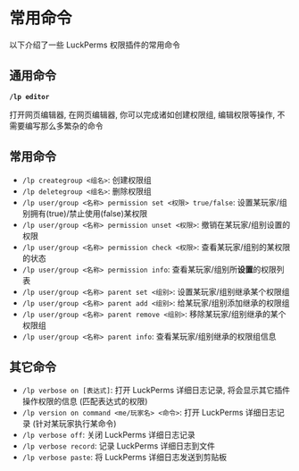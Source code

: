 # 常用命令

以下介绍了一些 LuckPerms 权限插件的常用命令

## 通用命令

**`/lp editor`**

打开网页编辑器, 在网页编辑器, 你可以完成诸如创建权限组, 编辑权限等操作, 不需要编写那么多繁杂的命令

## 常用命令

- `/lp creategroup <组名>`: 创建权限组
- `/lp deletegroup <组名>`: 删除权限组
- `/lp user/group <名称> permission set <权限> true/false`: 设置某玩家/组别拥有(true)/禁止使用(false)某权限
- `/lp user/group <名称> permission unset <权限>`: 撤销在某玩家/组别设置的权限
- `/lp user/group <名称> permission check <权限>`: 查看某玩家/组别的某权限的状态
- `/lp user/group <名称> permission info`: 查看某玩家/组别所**设置**的权限列表
- `/lp user/group <名称> parent set <组别>`: 设置某玩家/组别继承某个权限组
- `/lp user/group <名称> parent add <组别>`: 给某玩家/组别添加继承的权限组
- `/lp user/group <名称> parent remove <组别>`: 移除某玩家/组别继承的某个权限组
- `/lp user/group <名称> parent info`: 查看某玩家/组别继承的权限组信息

## 其它命令

- `/lp verbose on [表达式]`: 打开 LuckPerms 详细日志记录, 将会显示其它插件操作权限的信息 (匹配表达式的权限)
- `/lp version on command <me/玩家名> <命令>`: 打开 LuckPerms 详细日志记录 (针对某玩家执行某命令)
- `/lp verbose off`: 关闭 LuckPerms 详细日志记录
- `/lp verbose record`: 记录 LuckPerms 详细日志到文件
- `/lp verbose paste`: 将 LuckPerms 详细日志发送到剪贴板